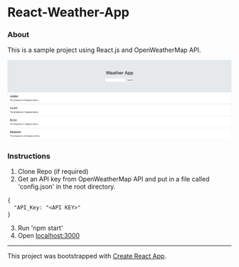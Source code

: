 # React-Weather-App

### About
This is a sample project using React.js and OpenWeatherMap API.

[![](./images/MainPage.png)](#)

### Instructions
1. Clone Repo (if required)
2. Get an API key from OpenWeatherMap API and put in a file called 'config.json' in the root directory.
```
{
  "API_Key: "<API KEY>"
}
```
3. Run 'npm start'
4. Open [localhost:3000](https://localhost:3000)

---
This project was bootstrapped with [Create React App](https://github.com/facebook/create-react-app).



